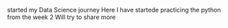 started my Data Science journey 
Here I have startede practicing the python from the week 2 
Will try to share more 
